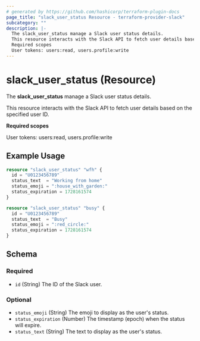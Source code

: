 ```yaml
---
# generated by https://github.com/hashicorp/terraform-plugin-docs
page_title: "slack_user_status Resource - terraform-provider-slack"
subcategory: ""
description: |-
  The slack_user_status manage a Slack user status details.
  This resource interacts with the Slack API to fetch user details based on the specified user ID.
  Required scopes
  User tokens: users:read, users.profile:write
---
```


# slack_user_status (Resource)

The **slack_user_status** manage a Slack user status details.

This resource interacts with the Slack API to fetch user details based on the specified user ID.

**Required scopes**

User tokens: users:read, users.profile:write

## Example Usage

```terraform
resource "slack_user_status" "wfh" {
  id = "U0123456789"
  status_text  = "Working from home"
  status_emoji = ":house_with_garden:"
  status_expiration = 1728161574
}

resource "slack_user_status" "busy" {
  id = "U0123456789"
  status_text  = "Busy"
  status_emoji = ":red_circle:"
  status_expiration = 1728161574
}
```

<!-- schema generated by tfplugindocs -->
## Schema

### Required

- `id` (String) The ID of the Slack user.

### Optional

- `status_emoji` (String) The emoji to display as the user's status.
- `status_expiration` (Number) The timestamp (epoch) when the status will expire.
- `status_text` (String) The text to display as the user's status.
